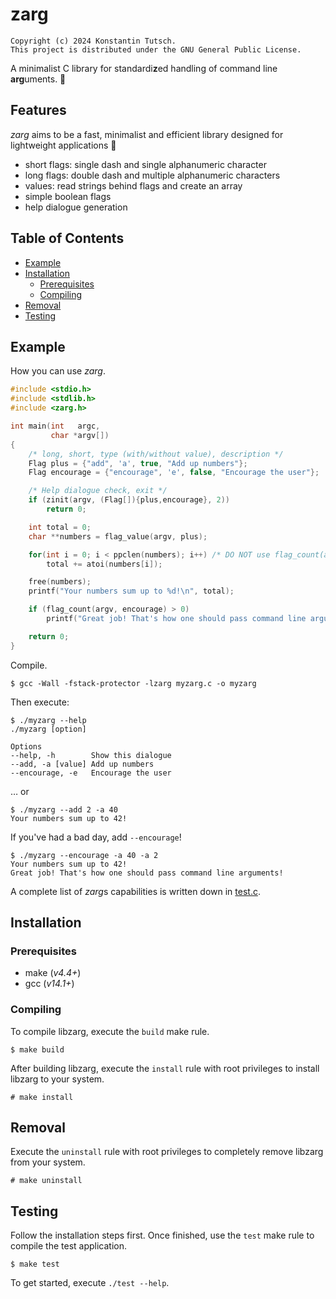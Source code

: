 # zarg

```
Copyright (c) 2024 Konstantin Tutsch.
This project is distributed under the GNU General Public License.
```

A minimalist C library for standardi**z**ed handling of command line **arg**uments. 🚀

## Features

*zarg* aims to be a fast, minimalist and efficient library designed for lightweight applications 🍃

- short flags: single dash and single alphanumeric character
- long flags: double dash and multiple alphanumeric characters
- values: read strings behind flags and create an array
- simple boolean flags
- help dialogue generation

## Table of Contents

- [Example](#example)
- [Installation](#installation)
  - [Prerequisites](#prerequisites)
  - [Compiling](#compiling)
- [Removal](#removal)
- [Testing](#testing)

## Example

How you can use *zarg*.

```c
#include <stdio.h>
#include <stdlib.h>
#include <zarg.h>

int main(int   argc,
         char *argv[])
{
    /* long, short, type (with/without value), description */
    Flag plus = {"add", 'a', true, "Add up numbers"};
    Flag encourage = {"encourage", 'e', false, "Encourage the user"};

    /* Help dialogue check, exit */
    if (zinit(argv, (Flag[]){plus,encourage}, 2))
        return 0;

    int total = 0;
    char **numbers = flag_value(argv, plus);

    for(int i = 0; i < ppclen(numbers); i++) /* DO NOT use flag_count(argv, plus) */
        total += atoi(numbers[i]);

    free(numbers);
    printf("Your numbers sum up to %d!\n", total);

    if (flag_count(argv, encourage) > 0)
        printf("Great job! That's how one should pass command line arguments!\n");

    return 0;
}
```

Compile.

```
$ gcc -Wall -fstack-protector -lzarg myzarg.c -o myzarg
```

Then execute:

```
$ ./myzarg --help
./myzarg [option]

Options
--help, -h        Show this dialogue
--add, -a [value] Add up numbers
--encourage, -e   Encourage the user
```

… or

```
$ ./myzarg --add 2 -a 40
Your numbers sum up to 42!
```

If you've had a bad day, add `--encourage`!

```
$ ./myzarg --encourage -a 40 -a 2
Your numbers sum up to 42!
Great job! That's how one should pass command line arguments!
```

A complete list of *zarg*s capabilities is written down in [test.c](/test.c).

## Installation

### Prerequisites

- make (*v4.4+*)
- gcc (*v14.1+*)

### Compiling

To compile libzarg, execute the `build` make rule.

```
$ make build
```

After building libzarg, execute the `install` rule with root privileges to install libzarg to your system.

```
# make install
```

## Removal

Execute the `uninstall` rule with root privileges to completely remove libzarg from your system.

```
# make uninstall
```

## Testing

Follow the installation steps first. Once finished, use the `test` make rule to compile the test application.

```
$ make test
```

To get started, execute `./test --help`.
